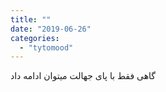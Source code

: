 ```yaml
---
title: ""
date: "2019-06-26"
categories: 
  - "tytomood"
---
```


گاهی فقط با پای جهالت میتوان ادامه داد
